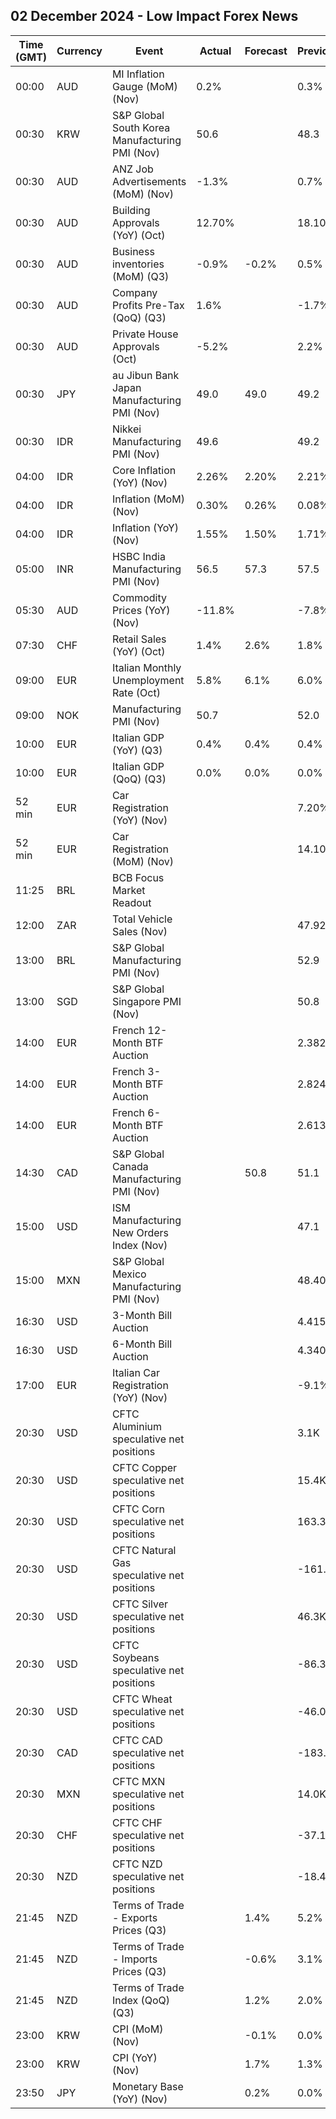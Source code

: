 ## 02 December 2024 - Low Impact Forex News

| Time (GMT) | Currency | Event | Actual | Forecast | Previous |
|------|----------|-------|--------|----------|----------|
| 00:00 | AUD | MI Inflation Gauge (MoM) (Nov) | 0.2% |  | 0.3% |
| 00:30 | KRW | S&P Global South Korea Manufacturing PMI (Nov) | 50.6 |  | 48.3 |
| 00:30 | AUD | ANZ Job Advertisements (MoM) (Nov) | -1.3% |  | 0.7% |
| 00:30 | AUD | Building Approvals (YoY) (Oct) | 12.70% |  | 18.10% |
| 00:30 | AUD | Business inventories (MoM) (Q3) | -0.9% | -0.2% | 0.5% |
| 00:30 | AUD | Company Profits Pre-Tax (QoQ) (Q3) | 1.6% |  | -1.7% |
| 00:30 | AUD | Private House Approvals (Oct) | -5.2% |  | 2.2% |
| 00:30 | JPY | au Jibun Bank Japan Manufacturing PMI (Nov) | 49.0 | 49.0 | 49.2 |
| 00:30 | IDR | Nikkei Manufacturing PMI (Nov) | 49.6 |  | 49.2 |
| 04:00 | IDR | Core Inflation (YoY) (Nov) | 2.26% | 2.20% | 2.21% |
| 04:00 | IDR | Inflation (MoM) (Nov) | 0.30% | 0.26% | 0.08% |
| 04:00 | IDR | Inflation (YoY) (Nov) | 1.55% | 1.50% | 1.71% |
| 05:00 | INR | HSBC India Manufacturing PMI (Nov) | 56.5 | 57.3 | 57.5 |
| 05:30 | AUD | Commodity Prices (YoY) (Nov) | -11.8% |  | -7.8% |
| 07:30 | CHF | Retail Sales (YoY) (Oct) | 1.4% | 2.6% | 1.8% |
| 09:00 | EUR | Italian Monthly Unemployment Rate (Oct) | 5.8% | 6.1% | 6.0% |
| 09:00 | NOK | Manufacturing PMI (Nov) | 50.7 |  | 52.0 |
| 10:00 | EUR | Italian GDP (YoY) (Q3) | 0.4% | 0.4% | 0.4% |
| 10:00 | EUR | Italian GDP (QoQ) (Q3) | 0.0% | 0.0% | 0.0% |
| 52 min | EUR | Car Registration (YoY) (Nov) |  |  | 7.20% |
| 52 min | EUR | Car Registration (MoM) (Nov) |  |  | 14.10% |
| 11:25 | BRL | BCB Focus Market Readout |  |  |  |
| 12:00 | ZAR | Total Vehicle Sales (Nov) |  |  | 47.92K |
| 13:00 | BRL | S&P Global Manufacturing PMI (Nov) |  |  | 52.9 |
| 13:00 | SGD | S&P Global Singapore PMI (Nov) |  |  | 50.8 |
| 14:00 | EUR | French 12-Month BTF Auction |  |  | 2.382% |
| 14:00 | EUR | French 3-Month BTF Auction |  |  | 2.824% |
| 14:00 | EUR | French 6-Month BTF Auction |  |  | 2.613% |
| 14:30 | CAD | S&P Global Canada Manufacturing PMI (Nov) |  | 50.8 | 51.1 |
| 15:00 | USD | ISM Manufacturing New Orders Index (Nov) |  |  | 47.1 |
| 15:00 | MXN | S&P Global Mexico Manufacturing PMI (Nov) |  |  | 48.40 |
| 16:30 | USD | 3-Month Bill Auction |  |  | 4.415% |
| 16:30 | USD | 6-Month Bill Auction |  |  | 4.340% |
| 17:00 | EUR | Italian Car Registration (YoY) (Nov) |  |  | -9.1% |
| 20:30 | USD | CFTC Aluminium speculative net positions |  |  | 3.1K |
| 20:30 | USD | CFTC Copper speculative net positions |  |  | 15.4K |
| 20:30 | USD | CFTC Corn speculative net positions |  |  | 163.3K |
| 20:30 | USD | CFTC Natural Gas speculative net positions |  |  | -161.0K |
| 20:30 | USD | CFTC Silver speculative net positions |  |  | 46.3K |
| 20:30 | USD | CFTC Soybeans speculative net positions |  |  | -86.3K |
| 20:30 | USD | CFTC Wheat speculative net positions |  |  | -46.0K |
| 20:30 | CAD | CFTC CAD speculative net positions |  |  | -183.6K |
| 20:30 | MXN | CFTC MXN speculative net positions |  |  | 14.0K |
| 20:30 | CHF | CFTC CHF speculative net positions |  |  | -37.1K |
| 20:30 | NZD | CFTC NZD speculative net positions |  |  | -18.4K |
| 21:45 | NZD | Terms of Trade - Exports Prices (Q3) |  | 1.4% | 5.2% |
| 21:45 | NZD | Terms of Trade - Imports Prices (Q3) |  | -0.6% | 3.1% |
| 21:45 | NZD | Terms of Trade Index (QoQ) (Q3) |  | 1.2% | 2.0% |
| 23:00 | KRW | CPI (MoM) (Nov) |  | -0.1% | 0.0% |
| 23:00 | KRW | CPI (YoY) (Nov) |  | 1.7% | 1.3% |
| 23:50 | JPY | Monetary Base (YoY) (Nov) |  | 0.2% | 0.0% |
